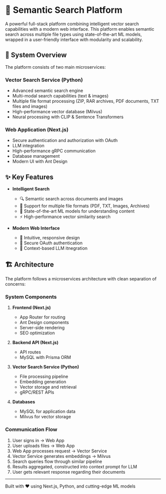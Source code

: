 # 🚀 Semantic Search Platform

A powerful full-stack platform combining intelligent vector search capabilities with a modern web interface. This platform enables semantic search across multiple file types using state-of-the-art ML models, wrapped in a user-friendly interface with modularity and scalability.

## 🌟 System Overview

The platform consists of two main microservices:

### Vector Search Service (Python)

- Advanced semantic search engine
- Multi-modal search capabilities (text & images)
- Multiple file format processing (ZIP, RAR archives, PDF documents, TXT files and images)
- High-performance vector database (Milvus)
- Neural processing with CLIP & Sentence Transformers

### Web Application (Next.js)

- Secure authentication and authorization with OAuth
- LLM integration
- High-performance gRPC communication
- Database management
- Modern UI with Ant Design

## ✨ Key Features

- **Intelligent Search**

  - 🔍 Semantic search across documents and images
  - 📄 Support for multiple file formats (PDF, TXT, Images, Archives)
  - 🤖 State-of-the-art ML models for understanding content
  - ⚡ High-performance vector similarity search

- **Modern Web Interface**
  - 🎨 Intuitive, responsive design
  - 🔐 Secure OAuth authentication
  - 🔄 Context-based LLM itnegration

## 🏗️ Architecture

The platform follows a microservices architecture with clean separation of concerns:

### System Components

1. **Frontend (Next.js)**

   - App Router for routing
   - Ant Design components
   - Server-side rendering
   - SEO optimization

2. **Backend API (Next.js)**

   - API routes
   - MySQL with Prisma ORM

3. **Vector Search Service (Python)**

   - File processing pipeline
   - Embedding generation
   - Vector storage and retrieval
   - gRPC/REST APIs

4. **Databases**
   - MySQL for application data
   - Milvus for vector storage

### Communication Flow

1. User signs in → Web App
2. User uploads files → Web App
3. Web App processes request → Vector Service
4. Vector Service generates embeddings → Milvus
5. Search queries flow through similar pipeline
6. Results aggregated, constructed into context prompt for LLM
7. User gets relevant response regarding their documents

---

Built with ❤️ using Next.js, Python, and cutting-edge ML models
